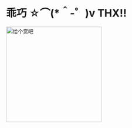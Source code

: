 # 乖巧 ☆⌒(*＾-゜)v THX!!
<img src="https://i.loli.net/2020/04/22/EaMjS1J8yfrVv4N.png" width="260" alt="给个赏吧">